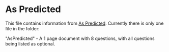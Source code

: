 # As Predicted

This file contains information from [As Predicted](https://aspredicted.org/). Currently there is only one file in the folder: 



"AsPredicted" - A 1 page document with 8 questions, with all questions being listed as optional. 
